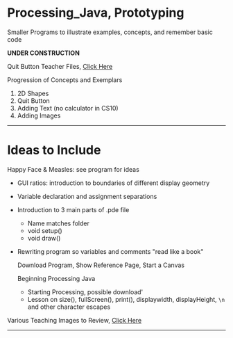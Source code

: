 # Processing_Java, Prototyping
Smaller Programs to illustrate examples, concepts, and remember basic code

**UNDER CONSTRUCTION**

Quit Button Teacher Files, <a href="https://drive.google.com/drive/folders/1V_HPscgLpOFraL7TtETbbtGwdvU70Nbt">Click Here</a>

Progression of Concepts and Exemplars
1. 2D Shapes
2. Quit Button
3. Adding Text (no calculator in CS10)
4. Adding Images

---

# Ideas to Include
Happy Face & Measles: see program for ideas
- GUI ratios: introduction to boundaries of different display geometry
- Variable declaration and assignment separations
- Introduction to 3 main parts of .pde file
  - Name matches folder
  - void setup()
  - void draw()
- Rewriting program so variables and comments "read like a book"

  Download Program, Show Reference Page, Start a Canvas

  Beginning Processing Java
  - Starting Processing, possible download'
  - Lesson on size(), fullScreen(), print(), displaywidth, displayHeight, ```\n``` and other character escapes

Various Teaching Images to Review, <a href="https://drive.google.com/drive/folders/1jF7fhTiNUM02L22YSlYBXjI7l5XIvw9h">Click Here</a>

---

